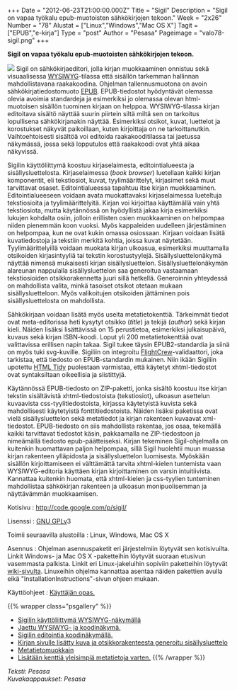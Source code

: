 +++
Date = "2012-06-23T21:00:00.000Z"
Title = "Sigil"
Description = "Sigil on vapaa työkalu epub-muotoisten sähkökirjojen tekoon."
Week = "2x26"
Number = "78"
Alustat = ["Linux","Windows","Mac OS X"]
Tagit = ["EPUB","e-kirja"]
Type = "post"
Author = "Pesasa"
Pageimage = "valo78-sigil.png"
+++


**Sigil on vapaa työkalu epub-muotoisten sähkökirjojen tekoon.**

![ ](/images/valo78-sigil.png "fig:valo78-sigil.png") Sigil on sähkökirjaeditori,
jolla kirjan muokkaaminen onnistuu sekä visuaalisessa
[WYSIWYG](http://fi.wikipedia.org/wiki/WYSIWYG)-tilassa että sisällön
tarkemman hallinnan mahdollistavana raakakoodina. Ohjelman
tallennusmuotona on avoin sähkökirjatiedostomuoto
[EPUB](http://fi.wikipedia.org/wiki/EPUB). EPUB-tiedostot hyödyntävät
olemassa olevia avoimia standardeja ja esimerkiksi jo olemassa olevan
html-muotoisen sisällön tuominen kirjaan on helppoa. WYSIWYG-tilassa
kirjan editoitava sisältö näyttää suurin piirtein siltä miltä sen on
tarkoitus lopullisena sähkökirjanakin näyttää. Esimerkiksi otsikot,
kuvat, luettelot ja korostukset näkyvät paikoillaan, kuten kirjoittaja
on ne tarkoittanutkin. Vaihtoehtoisesti sisältöä voi editoida
raakakooditilassa tai jaetussa näkymässä, jossa sekä lopputulos että
raakakoodi ovat yhtä aikaa näkyvissä.

Sigilin käyttöliittymä koostuu kirjaselaimesta, editointialueesta ja
sisällysluettelosta. Kirjaselaimessa (*book browser*) luetellaan kaikki
kirjan komponentit, eli tekstiosiot, kuvat, tyylimäärittelyt, kirjasimet
sekä muut tarvittavat osaset. Editointialueessa tapahtuu itse kirjan
muokkaaminen. Editointialueeseen voidaan avata muokattavaksi
kirjaselaimessa lueteltuja tekstiosioita ja tyylimäärittelyitä. Kirjan
voi kirjoittaa käyttämällä vain yhtä tekstiosiota, mutta käytännössä on
hyödyllistä jakaa kirja esimerkiksi lukujen kohdalta osiin, jolloin
erillisten osien muokkaaminen on helpompaa niiden pienemmän koon vuoksi.
Myös kappaleiden uudelleen järjestäminen on helpompaa, kun ne ovat kukin
omassa osiossaan. Kirjaan voidaan lisätä kuvatiedostoja ja tekstiin
merkitä kohtia, joissa kuvat näytetään. Tyylimäärittelyillä voidaan
muokata kirjan ulkoasua, esimerkiksi muuttamalla otsikoiden
kirjasintyyliä tai tekstin korostustyylejä. Sisällysluettelonäkymä
näyttää nimensä mukaisesti kirjan sisällysluettelon.
Sisällysluettelonäkymän alareunan nappulalla sisällysluettelon saa
generoitua vastaamaan tekstiosioiden otsikkorakennetta juuri sillä
hetkellä. Generoinnin yhteydessä on mahdollista valita, minkä tasoiset
otsikot otetaan mukaan sisällysluetteloon. Myös valikoitujen otsikoiden
jättäminen pois sisällysluettelosta on mahdollista.

Sähkökirjaan voidaan lisätä myös useita metatietokenttiä. Tärkeimmät
tiedot ovat meta-editorissa heti kysytyt otsikko (*title*) ja tekijä
(*author*) sekä kirjan kieli. Näiden lisäksi lisättävissä on 15
perustietoa, esimerkiksi julkaisupäivä, kuvaus sekä kirjan ISBN-koodi.
Loput yli 200 metatietokenttää ovat valittavissa erillisen napin takaa.
Sigil tukee täysin EPUB2-standardia ja siinä on myös tuki svg-kuville.
Sigiliin on integroitu
[FlightCrew](http://code.google.com/p/flightcrew/)-validaattori, joka
tarkistaa, että tiedosto on EPUB-standardin mukainen. Niin ikään
Sigiliin upotettu [HTML Tidy](http://tidy.sourceforge.net/) puolestaan
varmistaa, että käytetyt xhtml-tiedostot ovat syntaksiltaan oikeellisia
ja siistittyjä.

Käytännössä EPUB-tiedosto on ZIP-paketti, jonka sisältö koostuu itse
kirjan tekstin sisältävistä xhtml-tiedostoista (tekstiosiot), ulkoasun
asettelun kuvaavista css-tyylitiedostoista, kirjassa käytetyistä kuvista
sekä mahdollisesti käytetyistä fonttitiedostoista. Näiden lisäksi
paketissa ovat vielä sisällysluettelon sekä metatiedot ja kirjan
rakenteen kuvaavat xml-tiedostot. EPUB-tiedosto on siis mahdollista
rakentaa, jos osaa, tekemällä kaikki tarvittavat tiedostot käsin,
pakkaamalla ne ZIP-tiedostoon ja nimeämällä tiedosto epub-päätteiseksi.
Kirjan tekeminen Sigil-ohjelmalla on kuitenkin huomattavan paljon
helpompaa, sillä Sigil huolehtii muun muassa kirjan rakenteen
ylläpidosta ja sisällysluettelon luomisesta. Myöskään sisällön
kirjoittamiseen ei välttämättä tarvita xhtml-kielen tuntemista vaan
WYSIWYG-editoria käyttäen kirjan kirjoittaminen on varsin intuitiivista.
Kannattaa kuitenkin huomata, että xhtml-kielen ja css-tyylien tunteminen
mahdollistaa sähkökirjan rakenteen ja ulkoasun monipuolisemman ja
näyttävämmän muokkaamisen.

Kotisivu
:   <http://code.google.com/p/sigil/>

Lisenssi
:   [GNU GPLv](GNU_GPL)3

Toimii seuraavilla alustoilla
:   Linux, Windows, Mac OS X

Asennus
:   Ohjelman asennuspaketit eri järjestelmiin löytyvät sen kotisivuilta.
    Linkit Windows- ja Mac OS X -paketteihin löytyvät suoraan etusivun
    vasemmasta palkista. Linkit eri Linux-jakeluihin sopiviin
    paketteihin löytyvät
    [wiki-sivulta](http://code.google.com/p/sigil/wiki/LinuxDistroPackages).
    Linuxeihin ohjelma kannattaa asentaa näiden pakettien avulla eikä
    "InstallationInstructions"-sivun ohjeen mukaan.

Käyttöohjeet
:   [Käyttäjän opas.](http://web.sigil.googlecode.com/git/contents.html)

{{% wrapper class="psgallery" %}}
-   [Sigilin käyttöliittymä WYSIWYG-näkymällä](/images/sigil-1.png)
-   [Jaettu WYSIWYG- ja koodinäkymä.](/images/sigil-2.png)
-   [Sigilin editointia koodinäkymällä.](/images/sigil-3.png)
-   [Kirjan sivulle lisätty kuva ja otsikkorakenteesta generoitu
    sisällysluettelo](/images/sigil-4.png)
-   [Metatietomuokkain](/images/sigil-5.png)
-   [Lisätään kenttiä yleisimpiä metatietoja
    varten.](/images/sigil-6.png)
{{% /wrapper %}}

*Teksti: Pesasa* <br />
*Kuvakaappaukset: Pesasa*

